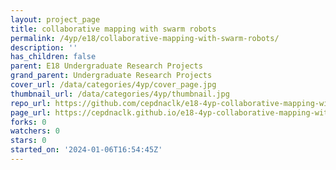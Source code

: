 ```yaml
---
layout: project_page
title: collaborative mapping with swarm robots
permalink: /4yp/e18/collaborative-mapping-with-swarm-robots/
description: ''
has_children: false
parent: E18 Undergraduate Research Projects
grand_parent: Undergraduate Research Projects
cover_url: /data/categories/4yp/cover_page.jpg
thumbnail_url: /data/categories/4yp/thumbnail.jpg
repo_url: https://github.com/cepdnaclk/e18-4yp-collaborative-mapping-with-swarm-robots
page_url: https://cepdnaclk.github.io/e18-4yp-collaborative-mapping-with-swarm-robots
forks: 0
watchers: 0
stars: 0
started_on: '2024-01-06T16:54:45Z'
---
```


